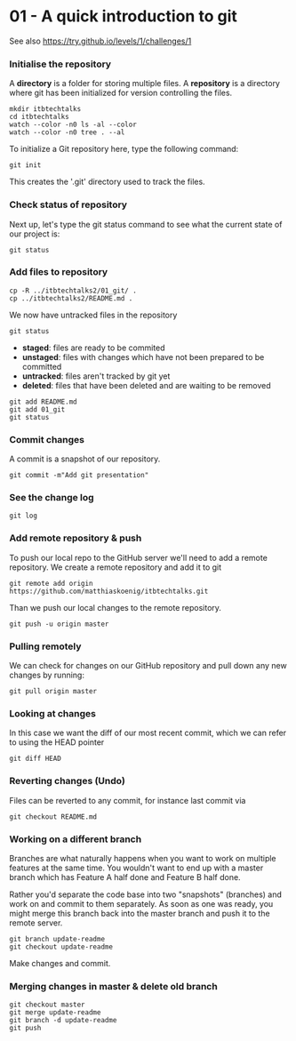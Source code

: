 # 01 - A quick introduction to git

See also
https://try.github.io/levels/1/challenges/1

### Initialise the repository
A **directory** is a folder for storing multiple files.
A **repository** is a directory where git has been initialized for version 
controlling the files.

```
mkdir itbtechtalks
cd itbtechtalks
watch --color -n0 ls -al --color
watch --color -n0 tree . --al
```

To initialize a Git repository here, type the following command:
```
git init
```
This creates the '.git' directory used to track the files.

### Check status of repository
Next up, let's type the git status command to see what the current state of our project is:
```
git status
```

### Add files to repository
```
cp -R ../itbtechtalks2/01_git/ .
cp ../itbtechtalks2/README.md .
```

We now have untracked files in the repository
```
git status
```
* **staged**: files are ready to be commited
* **unstaged**: files with changes which have not been prepared to be committed
* **untracked**: files aren't tracked by git yet
* **deleted**: files that have been deleted and are waiting to be removed
```
git add README.md
git add 01_git
git status
```

### Commit changes
A commit is a snapshot of our repository. 
```
git commit -m"Add git presentation"
```

### See the change log
```
git log
```

### Add remote repository & push
To push our local repo to the GitHub server we'll need to add a remote repository.
We create a remote repository and add it to git
```
git remote add origin https://github.com/matthiaskoenig/itbtechtalks.git
```
Than we push our local changes to the remote repository.
```
git push -u origin master
```

### Pulling remotely
We can check for changes on our GitHub repository and pull down any new changes by running:
```
git pull origin master
```

### Looking at changes
In this case we want the diff of our most recent commit, which we can refer to using the HEAD pointer
```
git diff HEAD
```

### Reverting changes (Undo)
Files can be reverted to any commit, for instance last commit via
```
git checkout README.md 
```

### Working on a different branch
Branches are what naturally happens when you want to work on multiple features at the same time. You wouldn't want to end up with a master branch which has Feature A half done and Feature B half done.

Rather you'd separate the code base into two "snapshots" (branches) and work on and commit to them separately. As soon as one was ready, you might merge this branch back into the master branch and push it to the remote server.
```
git branch update-readme
git checkout update-readme
```
Make changes and commit.

### Merging changes in master & delete old branch
```
git checkout master
git merge update-readme
git branch -d update-readme
git push
```

